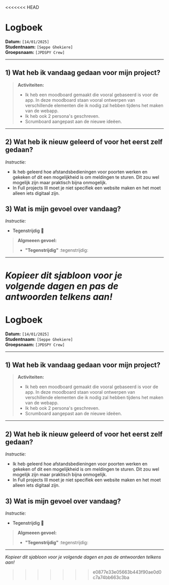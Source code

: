 <<<<<<< HEAD
# Logboek

**Datum:** `[14/01/2025]`  
**Studentnaam:** `[Seppe Ghekiere]`  
**Groepsnaam:** `[JPDSPY Crew]`

---

## 1) Wat heb ik vandaag gedaan voor mijn project?

> **Activiteiten:**  
> - Ik heb een moodboard gemaakt die vooral gebaseerd is voor de app. In deze moodboard staan vooral ontwerpen van verschillende elementen die ik nodig zal hebben tijdens het maken van de webapp.
> - Ik heb ook 2 persona's geschreven.
> - Scrumboard aangepast aan de nieuwe ideëen.
---
## 2) Wat heb ik nieuw geleerd of voor het eerst zelf gedaan?

*Instructie:*  
- Ik heb geleerd hoe afstandsbedieningen voor poorten werken en gekeken of dit een mogelijkheid is om meldingen te sturen. Dit zou wel mogelijk zijn maar praktisch bijna onmogelijk.
- In Full projects III moet je niet specifiek een website maken en het moet alleen iets digitaal zijn.



## 3) Wat is mijn gevoel over vandaag?

*Instructie:*  
- Tegenstrijdig 🥴

> **Algmeeen gevoel:**  
> - **"Tegenstrijdig"** :tegenstrijdig:

---

*Kopieer dit sjabloon voor je volgende dagen en pas de antwoorden telkens aan!*
=======
# Logboek

**Datum:** `[14/01/2025]`  
**Studentnaam:** `[Seppe Ghekiere]`  
**Groepsnaam:** `[JPDSPY Crew]`

---

## 1) Wat heb ik vandaag gedaan voor mijn project?

> **Activiteiten:**  
> - Ik heb een moodboard gemaakt die vooral gebaseerd is voor de app. In deze moodboard staan vooral ontwerpen van verschillende elementen die ik nodig zal hebben tijdens het maken van de webapp.
> - Ik heb ook 2 persona's geschreven.
> - Scrumboard aangepast aan de nieuwe ideëen.
---
## 2) Wat heb ik nieuw geleerd of voor het eerst zelf gedaan?

*Instructie:*  
- Ik heb geleerd hoe afstandsbedieningen voor poorten werken en gekeken of dit een mogelijkheid is om meldingen te sturen. Dit zou wel mogelijk zijn maar praktisch bijna onmogelijk.
- In Full projects III moet je niet specifiek een website maken en het moet alleen iets digitaal zijn.



## 3) Wat is mijn gevoel over vandaag?

*Instructie:*  
- Tegenstrijdig 🥴

> **Algmeeen gevoel:**  
> - **"Tegenstrijdig"** :tegenstrijdig:

---

*Kopieer dit sjabloon voor je volgende dagen en pas de antwoorden telkens aan!*
>>>>>>> e0877e33e05663b443f90ae0d0c7a74bb663c3ba
